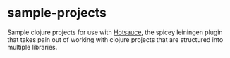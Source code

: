 # sample-projects
Sample clojure projects for use with [Hotsauce](https://github.com/clojureman/hotsauce), the spicey leiningen 
plugin that takes pain out of working with clojure 
projects that are structured into multiple libraries.
